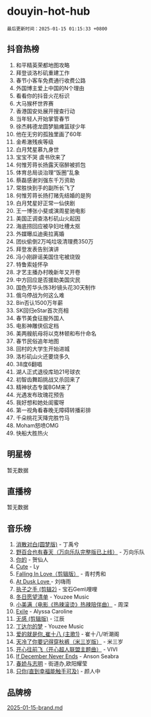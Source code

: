 # douyin-hot-hub

`最后更新时间：2025-01-15 01:15:33 +0800`

## 抖音热榜

1. 和平精英荣都地图攻略
1. 拜登谈洛杉矶重建工作
1. 春节小客车免费通行收费公路
1. 外国博主爱上中国的N个理由
1. 看看你的抖音火花标识
1. 大马猴杯世界赛
1. 香港国安处展开搜查行动
1. 当年轻人开始掌管春节
1. 徐杰韩德龙圆梦脑瘫篮球少年
1. 他在无穷的孤独里画了60年
1. 金希澈残疾等级
1. 白月梵星慕九身世
1. 宝宝不哭 虞书欣来了
1. 何惟芳蒋长扬露天宿醉被抓包
1. 体育总局谈治理“饭圈”乱象
1. 蔡磊感谢刘强东千万资助
1. 常胜快到手的副所长飞了
1. 何惟芳蒋长扬打赌先结婚的是狗
1. 白月梵星好正常一仙侠剧
1. 王一博张小斐或演周星驰电影
1. 美国正调查洛杉矶山火起因
1. 海底捞回应被孕妇吐槽太抠
1. 外媒曝瓜迪奥拉离婚
1. 团伙偷倒2万吨垃圾清理费350万
1. 拜登发表告别演讲
1. 冯小刚辟谣美国住宅被烧毁
1. 特鲁索娃怀孕
1. 才艺主播办村晚新年又开卷
1. 中方回应是否援助美国灾民
1. 国色芳华头饰3秒镜头花30天制作
1. 俄乌停战为何这么难
1. Bin否认1500万年薪
1. SK回归eStar首次亮相
1. 春节美食征服外国人
1. 电影神雕侠侣定档
1. 美两艘航母将以克林顿和布什命名
1. 春节民俗追年地图
1. 回村的大学生开始进城
1. 洛杉矶山火还要烧多久
1. 38度6翻唱
1. 湖人正式退役库珀21号球衣
1. 初智齿舞蹈挑战又杀回来了
1. 精神状态专属BGM来了
1. 光遇发布玫瑰花预告
1. 我好想和她处闺蜜呀
1. 第一视角看春晚无障碍转播彩排
1. 千朵桃花天降完胜竹马
1. Moham怒喷OMG
1. 快船大胜热火

## 明星榜

暂无数据

## 直播榜

暂无数据

## 音乐榜

1. [消散对白(圆梦版)](https://sf5-hl-cdn-tos.douyinstatic.com/obj/tos-cn-ve-2774/og4jB5I5IizzoZVAAAzWgBMAsMDWoArfwBOiFs) - 丁禹兮
1. [野百合也有春天（万向乐队完整版已上线）](https://sf5-hl-cdn-tos.douyinstatic.com/obj/tos-cn-ve-2774/oMnUxhRAMiAGBqDtIPBQ7ACYQZFlJCftcgeDJE) - 万向乐队
1. [你的](https://sf5-hl-cdn-tos.douyinstatic.com/obj/tos-cn-ve-2774/oYuIeKf42jB7sEV6B2upMdpYAgfrQWj0FeRegh) - 贺仙人
1. [Cute](https://sf5-hl-cdn-tos.douyinstatic.com/obj/tos-cn-ve-2774/o4IbIzHWKAAB4wsS5qMBRiiAlEBGTpQRNfFvuo) - Ly
1. [Falling In Love（剪辑版）](https://sf5-hl-cdn-tos.douyinstatic.com/obj/tos-cn-ve-2774/o8ajpA8zzgBPahbBIO8AcKGBLJezFCRd1wfP9f) - 青村秀和
1. [ At Dusk  Love ](https://sf5-hl-cdn-tos.douyinstatic.com/obj/tos-cn-ve-2774/o8CrpCf5CaYgI4ZrtQgMQAFEfuGqNnRSDQAPBc) - 刘嗨雨
1. [执子之手 (剪辑2)](https://sf5-hl-cdn-tos.douyinstatic.com/obj/tos-cn-ve-2774/oUoZLQjCc31XzqsBnBQUNgeKtYPBcgbFDwtfcu) - 宝石Gem\哩哩
1. [冬日愿望清单](https://sf5-hl-cdn-tos.douyinstatic.com/obj/tos-cn-ve-2774/oIIgUOeamCFCVAzxN6MFRLIBlLGpUqQxeeHrLE) - Youzee Music
1. [小美满（电影《热辣滚烫》热辣陪伴曲）](https://sf5-hl-cdn-tos.douyinstatic.com/obj/tos-cn-ve-2774/o0GAn2lSgfZIDUgtevCGDQYnFg4CwnrBaxbTZL) - 周深
1. [Exile](https://sf5-hl-cdn-tos.douyinstatic.com/obj/tos-cn-ve-2774/oYj4gAQTknKE3WW0Je8KGmQ7z1cA4FefwtbufD) - Alyssa Caroline
1. [无感 (剪辑版)](https://sf5-hl-cdn-tos.douyinstatic.com/obj/tos-cn-ve-2774/o0eIsUzJBDlQaQFC5OFlgbMEZC1TFYBftOBn6p) - 江辰
1. [丁达尔的梦](https://sf5-hl-cdn-tos.douyinstatic.com/obj/tos-cn-ve-2774/oMU3WirUZBVQkAC9ccG5P2IQirziZM2RTInUY) - Youzee Music
1. [爱的就是你_崔十八 (主歌1)](https://sf5-hl-cdn-tos.douyinstatic.com/obj/tos-cn-ve-2774/oI5BO5DhFZ6UTcNCnZaOCBLtZ7WIMQGfgnXf5E) - 崔十八/听潮阁
1. [天冷了你要记得穿秋裤（米三岁版）](https://sf5-hl-cdn-tos.douyinstatic.com/obj/tos-cn-ve-2774/oQlIwVIDWiZ6BQilAorS7MA0AgCkQDvcZAdm1) - 米三岁
1. [开心往前飞（开心超人联盟主题曲）](https://sf5-hl-cdn-tos.douyinstatic.com/obj/tos-cn-ve-2774/9d8fb7c82cf1421fb93a9fe925275e0a) - VIVI
1. [If December Never Ends](https://sf6-cdn-tos.douyinstatic.com/obj/tos-cn-ve-2774/oY1IQMoTgCFIBg8RZifyqlBBt1UFgitTYmxeOS) - Anson Seabra
1. [春娇与志明](https://sf5-hl-cdn-tos.douyinstatic.com/obj/tos-cn-ve-2774/e530d8fceb7044b39707d7f9ff54add1) - 街道办,欧阳耀莹
1. [只你(直到幸福能触手可及)](https://sf5-hl-cdn-tos.douyinstatic.com/obj/tos-cn-ve-2774/o0lBkRDzFTeaVSUz3ZZSCBVtZ5DIMQGfgmEAuE) - 颜人中

## 品牌榜

[2025-01-15-brand.md](2025-01-15-brand.md)

